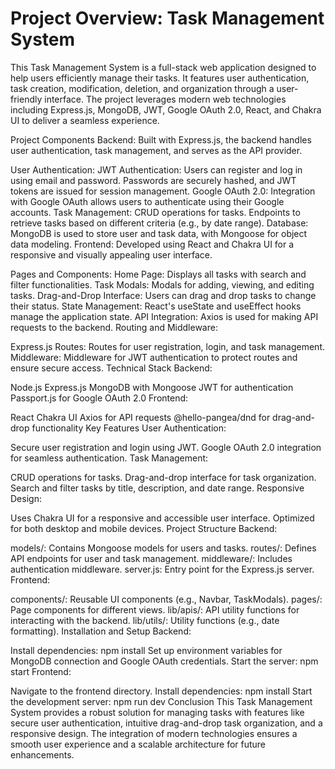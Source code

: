 # Project Overview: Task Management System


This Task Management System is a full-stack web application designed to help users efficiently manage their tasks. It features user authentication, task creation, modification, deletion, and organization through a user-friendly interface. The project leverages modern web technologies including Express.js, MongoDB, JWT, Google OAuth 2.0, React, and Chakra UI to deliver a seamless experience.

Project Components
Backend: Built with Express.js, the backend handles user authentication, task management, and serves as the API provider.

User Authentication:
JWT Authentication: Users can register and log in using email and password. Passwords are securely hashed, and JWT tokens are issued for session management.
Google OAuth 2.0: Integration with Google OAuth allows users to authenticate using their Google accounts.
Task Management:
CRUD operations for tasks.
Endpoints to retrieve tasks based on different criteria (e.g., by date range).
Database: MongoDB is used to store user and task data, with Mongoose for object data modeling.
Frontend: Developed using React and Chakra UI for a responsive and visually appealing user interface.

Pages and Components:
Home Page: Displays all tasks with search and filter functionalities.
Task Modals: Modals for adding, viewing, and editing tasks.
Drag-and-Drop Interface: Users can drag and drop tasks to change their status.
State Management: React's useState and useEffect hooks manage the application state.
API Integration: Axios is used for making API requests to the backend.
Routing and Middleware:

Express.js Routes: Routes for user registration, login, and task management.
Middleware: Middleware for JWT authentication to protect routes and ensure secure access.
Technical Stack
Backend:

Node.js
Express.js
MongoDB with Mongoose
JWT for authentication
Passport.js for Google OAuth 2.0
Frontend:

React
Chakra UI
Axios for API requests
@hello-pangea/dnd for drag-and-drop functionality
Key Features
User Authentication:

Secure user registration and login using JWT.
Google OAuth 2.0 integration for seamless authentication.
Task Management:

CRUD operations for tasks.
Drag-and-drop interface for task organization.
Search and filter tasks by title, description, and date range.
Responsive Design:

Uses Chakra UI for a responsive and accessible user interface.
Optimized for both desktop and mobile devices.
Project Structure
Backend:

models/: Contains Mongoose models for users and tasks.
routes/: Defines API endpoints for user and task management.
middleware/: Includes authentication middleware.
server.js: Entry point for the Express.js server.
Frontend:

components/: Reusable UI components (e.g., Navbar, TaskModals).
pages/: Page components for different views.
lib/apis/: API utility functions for interacting with the backend.
lib/utils/: Utility functions (e.g., date formatting).
Installation and Setup
Backend:

Install dependencies: npm install
Set up environment variables for MongoDB connection and Google OAuth credentials.
Start the server: npm start
Frontend:

Navigate to the frontend directory.
Install dependencies: npm install
Start the development server: npm run dev
Conclusion
This Task Management System provides a robust solution for managing tasks with features like secure user authentication, intuitive drag-and-drop task organization, and a responsive design. The integration of modern technologies ensures a smooth user experience and a scalable architecture for future enhancements.
